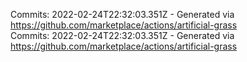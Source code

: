 Commits: 2022-02-24T22:32:03.351Z - Generated via https://github.com/marketplace/actions/artificial-grass
<br>
Commits: 2022-02-24T22:32:03.351Z - Generated via https://github.com/marketplace/actions/artificial-grass
<br>
